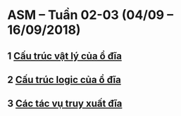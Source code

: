 # ASM – Tuần 02-03 (04/09 – 16/09/2018)

## 1 [Cấu trúc vật lý của ổ đĩa](/cau-truc-vat-ly-o-cung.md)
## 2 [Cấu trúc logic của ổ đĩa](/cau-truc-logic.md)
## 3 [Các tác vụ truy xuất đĩa](/tac-vu-truy-xuat.md)

